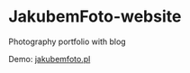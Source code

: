 # JakubemFoto-website

Photography portfolio with blog

Demo: [jakubemfoto.pl](http://www.jakubemfoto.pl)